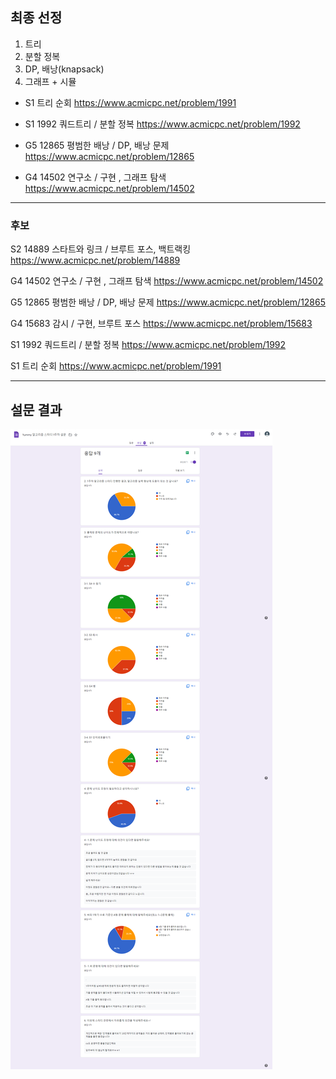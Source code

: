 ## 최종 선정

1. 트리
2. 분할 정복
3. DP, 배낭(knapsack)
4. 그래프 + 시뮬

- S1 트리 순회
  https://www.acmicpc.net/problem/1991

- S1 1992 쿼드트리 / 분할 정복
  https://www.acmicpc.net/problem/1992

- G5 12865 평범한 배낭 / DP, 배낭 문제
  https://www.acmicpc.net/problem/12865

- G4 14502 연구소 / 구현 , 그래프 탐색
  https://www.acmicpc.net/problem/14502

---

### 후보

S2 14889 스타트와 링크 / 브루트 포스, 백트랙킹
https://www.acmicpc.net/problem/14889

G4 14502 연구소 / 구현 , 그래프 탐색
https://www.acmicpc.net/problem/14502

G5 12865 평범한 배낭 / DP, 배낭 문제
https://www.acmicpc.net/problem/12865

G4 15683 감시 / 구현, 브루트 포스
https://www.acmicpc.net/problem/15683

S1 1992 쿼드트리 / 분할 정복
https://www.acmicpc.net/problem/1992

S1 트리 순회
https://www.acmicpc.net/problem/1991

---

## 설문 결과

<img src="survey-week1.png" height="px">
